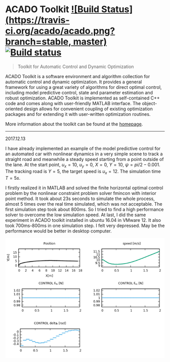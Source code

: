 # ACADO Toolkit [![Build Status](https://travis-ci.org/acado/acado.png?branch=stable, master)](https://travis-ci.org/acado/acado) [![Build status](https://ci.appveyor.com/api/projects/status/fai4cc4kavjv4nq8)](https://ci.appveyor.com/project/mvukov/acado)

> Toolkit for Automatic Control and Dynamic Optimization

ACADO Toolkit is a software environment and algorithm collection for automatic control and dynamic optimization. It provides a general framework for using a great variety of algorithms for direct optimal control, including model predictive control, state and parameter estimation and robust optimization. ACADO Toolkit is implemented as self-contained C++ code and comes along with user-friendly MATLAB interface. The object-oriented design allows for convenient coupling of existing optimization packages and for extending it with user-written optimization routines.

More information about the toolkit can be found at the [homepage](http://www.acadotoolkit.org).

------------------------------------------------------------------------------------------------------------------------------------------
2017.12.13

I have already implemented an example of the model predictive control for an automated car with nonlinear dynamics in a very simple scene to track a straight road and meanwhile a steady speed starting from a point outside of the lane. At the start point, $u_x = 10$, $u_y = 0$, $X =0$, $Y=10$, $\psi = pi/2-0.001$. The tracking road is $Y=5$, the target speed is $u_x = 12$. The simulation time $T=5s$.

I firstly realized it in MATLAB and solved the finite horizontal optimal control problem by the nonlinear constraint problem solver fmincon with interior point method. It took about 23s seconds to simulate the whole process, almost 5 times over the real time simulated, which was not acceptable. The first simulation step took about 800ms. So I tried to find a high performance solver to overcome the low simulation speed. At last, I did the same experiment in ACADO toolkit installed in ubuntu 16.04 in VMware 12. It also took 700ms-800ms in one simulation step. I felt very depressed. May be the performance would be better in desktop computer.

![](fig1.png)

